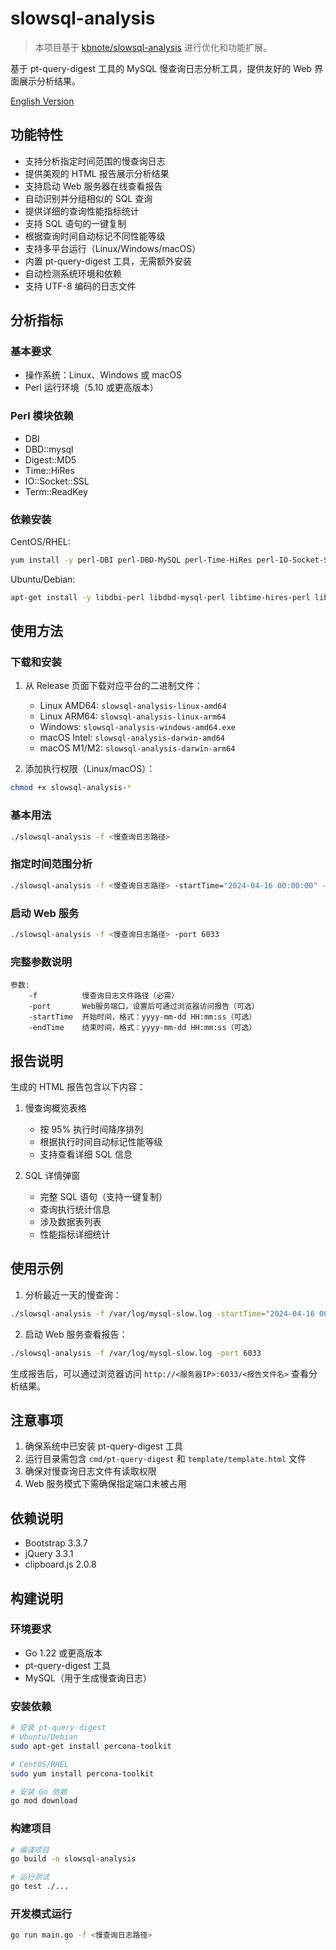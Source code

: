 # slowsql-analysis

> 本项目基于 [kbnote/slowsql-analysis](https://github.com/kbnote/slowsql-analysis) 进行优化和功能扩展。

基于 pt-query-digest 工具的 MySQL 慢查询日志分析工具，提供友好的 Web 界面展示分析结果。

[English Version](README_EN.md)

## 功能特性

- 支持分析指定时间范围的慢查询日志
- 提供美观的 HTML 报告展示分析结果
- 支持启动 Web 服务器在线查看报告
- 自动识别并分组相似的 SQL 查询
- 提供详细的查询性能指标统计
- 支持 SQL 语句的一键复制
- 根据查询时间自动标记不同性能等级
- 支持多平台运行（Linux/Windows/macOS）
- 内置 pt-query-digest 工具，无需额外安装
- 自动检测系统环境和依赖
- 支持 UTF-8 编码的日志文件

## 分析指标

### 基本要求
- 操作系统：Linux、Windows 或 macOS
- Perl 运行环境（5.10 或更高版本）

### Perl 模块依赖
- DBI
- DBD::mysql
- Digest::MD5
- Time::HiRes
- IO::Socket::SSL
- Term::ReadKey

### 依赖安装

CentOS/RHEL:
```bash
yum install -y perl-DBI perl-DBD-MySQL perl-Time-HiRes perl-IO-Socket-SSL perl-Digest-MD5 perl-TermReadKey
```

Ubuntu/Debian:
```bash
apt-get install -y libdbi-perl libdbd-mysql-perl libtime-hires-perl libio-socket-ssl-perl libdigest-md5-perl libterm-readkey-perl
```

## 使用方法

### 下载和安装

1. 从 Release 页面下载对应平台的二进制文件：
   - Linux AMD64: `slowsql-analysis-linux-amd64`
   - Linux ARM64: `slowsql-analysis-linux-arm64`
   - Windows: `slowsql-analysis-windows-amd64.exe`
   - macOS Intel: `slowsql-analysis-darwin-amd64`
   - macOS M1/M2: `slowsql-analysis-darwin-arm64`

2. 添加执行权限（Linux/macOS）：
```bash
chmod +x slowsql-analysis-*
```

### 基本用法

```bash
./slowsql-analysis -f <慢查询日志路径>
```

### 指定时间范围分析

```bash
./slowsql-analysis -f <慢查询日志路径> -startTime="2024-04-16 00:00:00" -endTime="2024-04-16 23:59:59"
```

### 启动 Web 服务

```bash
./slowsql-analysis -f <慢查询日志路径> -port 6033
```

### 完整参数说明

```
参数:
    -f          慢查询日志文件路径（必需）
    -port       Web服务端口，设置后可通过浏览器访问报告（可选）
    -startTime  开始时间，格式：yyyy-mm-dd HH:mm:ss（可选）
    -endTime    结束时间，格式：yyyy-mm-dd HH:mm:ss（可选）
```

## 报告说明

生成的 HTML 报告包含以下内容：

1. 慢查询概览表格
   - 按 95% 执行时间降序排列
   - 根据执行时间自动标记性能等级
   - 支持查看详细 SQL 信息

2. SQL 详情弹窗
   - 完整 SQL 语句（支持一键复制）
   - 查询执行统计信息
   - 涉及数据表列表
   - 性能指标详细统计

## 使用示例

1. 分析最近一天的慢查询：
```bash
./slowsql-analysis -f /var/log/mysql-slow.log -startTime="2024-04-16 00:00:00" -endTime="2024-04-16 23:59:59"
```

2. 启动 Web 服务查看报告：
```bash
./slowsql-analysis -f /var/log/mysql-slow.log -port 6033
```

生成报告后，可以通过浏览器访问 `http://<服务器IP>:6033/<报告文件名>` 查看分析结果。

## 注意事项

1. 确保系统中已安装 pt-query-digest 工具
2. 运行目录需包含 `cmd/pt-query-digest` 和 `template/template.html` 文件
3. 确保对慢查询日志文件有读取权限
4. Web 服务模式下需确保指定端口未被占用

## 依赖说明

- Bootstrap 3.3.7
- jQuery 3.3.1
- clipboard.js 2.0.8

## 构建说明

### 环境要求

- Go 1.22 或更高版本
- pt-query-digest 工具
- MySQL（用于生成慢查询日志）

### 安装依赖

```bash
# 安装 pt-query-digest
# Ubuntu/Debian
sudo apt-get install percona-toolkit

# CentOS/RHEL
sudo yum install percona-toolkit

# 安装 Go 依赖
go mod download
```

### 构建项目

```bash
# 编译项目
go build -o slowsql-analysis

# 运行测试
go test ./...
```

### 开发模式运行

```bash
go run main.go -f <慢查询日志路径>
```
